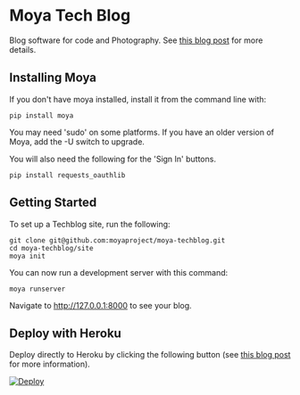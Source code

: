 # Moya Tech Blog

Blog software for code and Photography. See [this blog post](https://www.willmcgugan.com/blog/tech/post/moya-tech-blog/) for more details.

## Installing Moya

If you don't have moya installed, install it from the command line with:

    pip install moya

You may need 'sudo' on some platforms. If you have an older version of Moya, add the -U switch to upgrade.

You will also need the following for the 'Sign In' buttons.

    pip install requests_oauthlib

## Getting Started

To set up a Techblog site, run the following:

    git clone git@github.com:moyaproject/moya-techblog.git
    cd moya-techblog/site
    moya init

You can now run a development server with this command:

    moya runserver

Navigate to http://127.0.0.1:8000 to see your blog.

## Deploy with Heroku

Deploy directly to Heroku by clicking the following button (see [this blog post](https://www.willmcgugan.com/blog/tech/post/moya-tech-blog/) for more information).

[![Deploy](https://www.herokucdn.com/deploy/button.svg)](https://heroku.com/deploy?template=https://github.com/moyaproject/moya-techblog)

